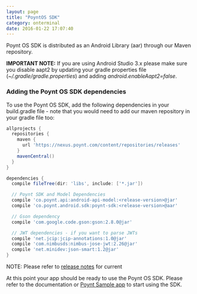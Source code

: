 ```yaml
---
layout: page
title: "PoyntOS SDK"
category: onterminal
date: 2016-01-22 17:07:40
---
```



Poynt OS SDK is distributed as an Android Library (aar) through our Maven repository.

<div class="alert"><strong>IMPORTANT NOTE:</strong> If you are using Android Studio 3.x please make sure you disable aapt2 by updating your gradle properties file (<span style="font-style: italic">~/.gradle/gradle.properties</span>) and adding <span style="font-style: italic">android.enableAapt2=false</span>. </div>

### Adding the Poynt OS SDK dependencies

To use the Poynt OS SDK, add the following dependencies in your build.gradle file - note that you would need to add our maven repository in your gradle file too:

~~~groovy
allprojects {
  repositories {
    maven {
      url 'https://nexus.poynt.com/content/repositories/releases'
    }
    mavenCentral()
  }
}

dependencies {
  compile fileTree(dir: 'libs', include: ['*.jar'])

  // Poynt SDK and Model Dependencies
  compile 'co.poynt.api:android-api-model:<release-version>@jar'
  compile 'co.poynt.android.sdk:poynt-sdk:<release-version>@aar'

  // Gson dependency
  compile 'com.google.code.gson:gson:2.8.0@jar'

  // JWT dependencies - if you want to parse JWTs
  compile 'net.jcip:jcip-annotations:1.0@jar'
  compile 'com.nimbusds:nimbus-jose-jwt:2.26@jar'
  compile 'net.minidev:json-smart:1.2@jar'
}

~~~

NOTE: Please refer to [release notes](https://poynt.github.io/developer/ref/release-notes.html) for current <release-version>

At this point your app should be ready to use the Poynt OS SDK. Please refer to the documentation or [Poynt Sample app](https://github.com/poynt/PoyntSamples) to start using the SDK.

<!-- feedback widget -->
<SCRIPT type="text/javascript">window.doorbellOptions = { appKey: 'eDRWq9iHMZLMyue0tGGchA7bvMGCFBeaHm8XBDUSkdBFcv0cYCi9eDTRBEIekznx' };(function(w, d, t) { var hasLoaded = false; function l() { if (hasLoaded) { return; } hasLoaded = true; window.doorbellOptions.windowLoaded = true; var g = d.createElement(t);g.id = 'doorbellScript';g.type = 'text/javascript';g.async = true;g.src = 'https://embed.doorbell.io/button/6657?t='+(new Date().getTime());(d.getElementsByTagName('head')[0]||d.getElementsByTagName('body')[0]).appendChild(g); } if (w.attachEvent) { w.attachEvent('onload', l); } else if (w.addEventListener) { w.addEventListener('load', l, false); } else { l(); } if (d.readyState == 'complete') { l(); } }(window, document, 'SCRIPT')); </SCRIPT>
